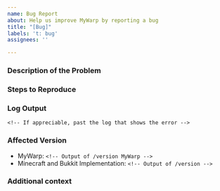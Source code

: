 ```yaml
---
name: Bug Report
about: Help us improve MyWarp by reporting a bug
title: "[Bug]"
labels: 't: bug'
assignees: ''

---
```


### Description of the Problem
<!-- Describe the problem as precise as possible -->

### Steps to Reproduce
<!-- Describe how the problem can be reproduced, e.g. the commands used -->

### Log Output
```
<!-- If appreciable, past the log that shows the error -->
```

### Affected Version
* MyWarp: `<!-- Output of /version MyWarp -->`
* Minecraft and Bukkit Implementation: `<!-- Output of /version -->`

### Additional context
<!-- Add any other context about the problem here. -->
